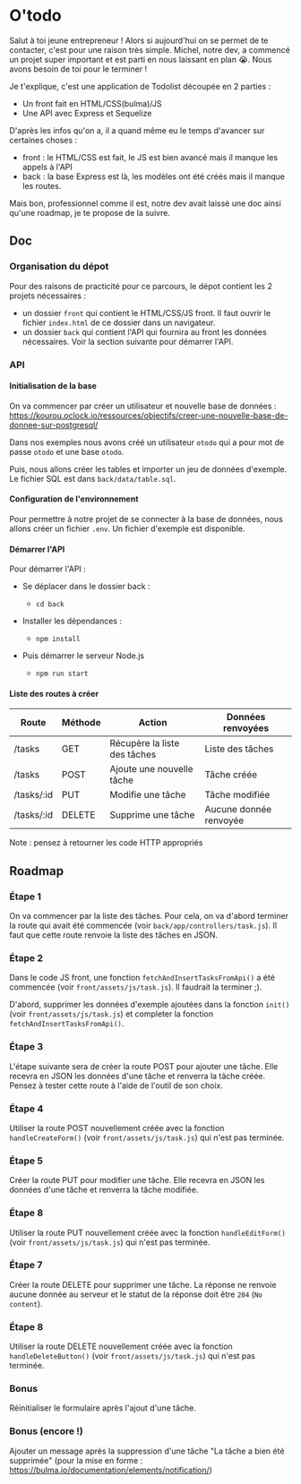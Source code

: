 # O'todo

Salut à toi jeune entrepreneur ! Alors si aujourd'hui on se permet de te contacter, c'est pour une raison très simple. Michel, notre dev, a commencé un projet super important et est parti en nous laissant en plan 😭. Nous avons besoin de toi pour le terminer !

Je t'explique, c'est une application de Todolist découpée en 2 parties :
- Un front fait en HTML/CSS(bulma)/JS
- Une API avec Express et Sequelize

D'après les infos qu'on a, il a quand même eu le temps d'avancer sur certaines choses :
- front : le HTML/CSS est fait, le JS est bien avancé mais il manque les appels à l'API
- back : la base Express est là, les modèles ont été créés mais il manque les routes.


Mais bon, professionnel comme il est, notre dev avait laissé une doc ainsi qu'une roadmap, je te propose de la suivre.

## Doc

### Organisation du dépot

Pour des raisons de practicité pour ce parcours, le dépot contient les 2 projets nécessaires : 
- un dossier `front` qui contient le HTML/CSS/JS front. Il faut ouvrir le fichier `index.html` de ce dossier dans un navigateur.
- un dossier `back` qui contient l'API qui fournira au front les données nécessaires. Voir la section suivante pour démarrer l'API.

### API

#### Initialisation de la base

On va commencer par créer un utilisateur et nouvelle base de données : https://kourou.oclock.io/ressources/objectifs/creer-une-nouvelle-base-de-donnee-sur-postgresql/

Dans nos exemples nous avons créé un utilisateur `otodo` qui a pour mot de passe `otodo` et une base `otodo`.

Puis, nous allons créer les tables et importer un jeu de données d'exemple. Le fichier SQL est dans `back/data/table.sql`.

#### Configuration de l'environnement

Pour permettre à notre projet de se connecter à la base de données, nous allons créer un fichier `.env`. Un fichier d'exemple est disponible.

#### Démarrer l'API

Pour démarrer l'API : 

- Se déplacer dans le dossier back :
  - `cd back`

- Installer les dépendances : 
  - `npm install`

- Puis démarrer le serveur Node.js
  - `npm run start`

#### Liste des routes à créer

| Route      | Méthode | Action | Données renvoyées |
-------------|---------|------------------------------|-----------------
| /tasks     | GET     | Récupère la liste des tâches | Liste des tâches
| /tasks     | POST    | Ajoute une nouvelle tâche | Tâche créée
| /tasks/:id | PUT     | Modifie une tâche | Tâche modifiée
| /tasks/:id | DELETE  | Supprime une tâche | Aucune donnée renvoyée

Note : pensez à retourner les code HTTP appropriés

## Roadmap

### Étape 1

On va commencer par la liste des tâches. Pour cela, on va d'abord terminer la route qui avait été commencée (voir `back/app/controllers/task.js`). Il faut que cette route renvoie la liste des tâches en JSON.

### Étape 2

Dans le code JS front, une fonction `fetchAndInsertTasksFromApi()` a été commencée (voir `front/assets/js/task.js`). Il faudrait la terminer ;).

D'abord, supprimer les données d'exemple ajoutées dans la fonction `init()` (voir `front/assets/js/task.js`) et completer la fonction `fetchAndInsertTasksFromApi()`.

### Étape 3

L'étape suivante sera de créer la route POST pour ajouter une tâche. Elle recevra en JSON les données d'une tâche et renverra la tâche créée.
Pensez à tester cette route à l'aide de l'outil de son choix.

### Étape 4

Utiliser la route POST nouvellement créée avec la fonction `handleCreateForm()` (voir `front/assets/js/task.js`) qui n'est pas terminée.

### Étape 5

Créer la route PUT pour modifier une tâche. Elle recevra en JSON les données d'une tâche et renverra la tâche modifiée.

### Étape 8

Utiliser la route PUT nouvellement créée avec la fonction `handleEditForm()` (voir `front/assets/js/task.js`) qui n'est pas terminée.

### Étape 7

Créer la route DELETE pour supprimer une tâche. La réponse ne renvoie aucune donnée au serveur et le statut de la réponse doit être `204` (`No content`).

### Étape 8

Utiliser la route DELETE nouvellement créée avec la fonction `handleDeleteButton()` (voir `front/assets/js/task.js`) qui n'est pas terminée.

### Bonus

Réinitialiser le formulaire après l'ajout d'une tâche.

### Bonus (encore !)
Ajouter un message après la suppression d'une tâche "La tâche a bien été supprimée" (pour la mise en forme : https://bulma.io/documentation/elements/notification/)
